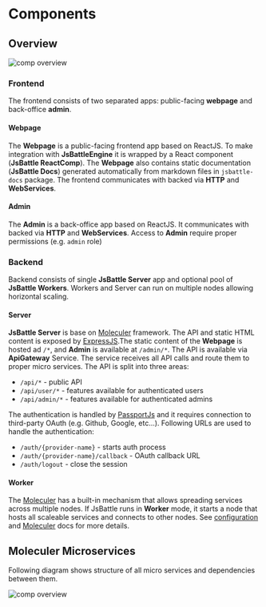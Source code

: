 # Components

## Overview
![comp overview](../../img/puml/comp_overview.png)

### Frontend
The frontend consists of two separated apps: public-facing **webpage** and back-office **admin**.

#### Webpage
The **Webpage** is a public-facing frontend app based on ReactJS. To make integration with **JsBattleEngine** it is wrapped by a React component (**JsBattle ReactComp**). The **Webpage** also contains static documentation (**JsBattle Docs**) generated automatically from markdown files in `jsbattle-docs` package. The frontend communicates with backed via **HTTP** and **WebServices**.

#### Admin
The **Admin** is a back-office app based on ReactJS. It communicates with backed via **HTTP** and **WebServices**. Access to **Admin** require proper permissions (e.g. `admin` role)

### Backend
Backend consists of single **JsBattle Server** app and optional pool of **JsBattle Workers**. Workers and Server can run on multiple nodes allowing horizontal scaling.

#### Server
**JsBattle Server** is base on [Moleculer](https://moleculer.services/) framework. The API and static HTML content is exposed by [ExpressJS](https://expressjs.com/).The static content of the **Webpage** is hosted ad `/*`, and **Admin** is available at `/admin/*`. The API is available via **ApiGateway** Service. The service receives all API calls and route them to proper micro services. The API is split into three areas:

 - `/api/*` - public API
 - `/api/user/*` - features available for authenticated users
 - `/api/admin/*` - features available for authenticated admins

The authentication is handled by [PassportJs](http://www.passportjs.org/) and it requires connection to third-party OAuth (e.g. Github, Google, etc...). Following URLs are used to handle the authentication:
 - `/auth/{provider-name}` - starts auth process
 - `/auth/{provider-name}/callback` - OAuth callback URL
 - `/auth/logout` - close the session

#### Worker
The [Moleculer](https://moleculer.services/) has a built-in mechanism that allows spreading services across multiple nodes. If JsBattle runs in **Worker** mode, it starts a node that hosts all scaleable services and connects to other nodes. See [configuration](../../configuration.md) and [Moleculer](https://moleculer.services/) docs for more details.

## Moleculer Microservices

Following diagram shows structure of all micro services and dependencies between them.

![comp overview](../../img/puml/comp_microservices.png)
